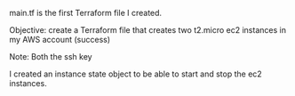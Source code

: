 main.tf is the first Terraform file I created. 


Objective:
create a Terraform file that creates two t2.micro ec2 instances in my AWS account (success)



Note: 
Both the ssh key

I created an instance state object to be able to start and stop the ec2 instances.
